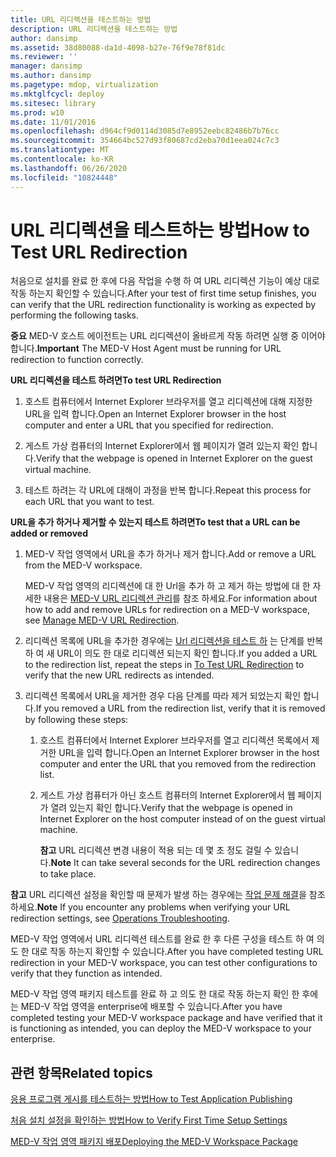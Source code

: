 ```yaml
---
title: URL 리디렉션을 테스트하는 방법
description: URL 리디렉션을 테스트하는 방법
author: dansimp
ms.assetid: 38d80088-da1d-4098-b27e-76f9e78f81dc
ms.reviewer: ''
manager: dansimp
ms.author: dansimp
ms.pagetype: mdop, virtualization
ms.mktglfcycl: deploy
ms.sitesec: library
ms.prod: w10
ms.date: 11/01/2016
ms.openlocfilehash: d964cf9d0114d3085d7e8952eebc82486b7b76cc
ms.sourcegitcommit: 354664bc527d93f80687cd2eba70d1eea024c7c3
ms.translationtype: MT
ms.contentlocale: ko-KR
ms.lasthandoff: 06/26/2020
ms.locfileid: "10824448"
---
```

# <span data-ttu-id="52277-103">URL 리디렉션을 테스트하는 방법</span><span class="sxs-lookup"><span data-stu-id="52277-103">How to Test URL Redirection</span></span>


<span data-ttu-id="52277-104">처음으로 설치를 완료 한 후에 다음 작업을 수행 하 여 URL 리디렉션 기능이 예상 대로 작동 하는지 확인할 수 있습니다.</span><span class="sxs-lookup"><span data-stu-id="52277-104">After your test of first time setup finishes, you can verify that the URL redirection functionality is working as expected by performing the following tasks.</span></span>

<span data-ttu-id="52277-105">**중요**  MED-V 호스트 에이전트는 URL 리디렉션이 올바르게 작동 하려면 실행 중 이어야 합니다.</span><span class="sxs-lookup"><span data-stu-id="52277-105">**Important** The MED-V Host Agent must be running for URL redirection to function correctly.</span></span>

<a href="" id="bkmk-urlredir"></a>**<span data-ttu-id="52277-106">URL 리디렉션을 테스트 하려면</span><span class="sxs-lookup"><span data-stu-id="52277-106">To test URL Redirection</span></span>**

1.  <span data-ttu-id="52277-107">호스트 컴퓨터에서 Internet Explorer 브라우저를 열고 리디렉션에 대해 지정한 URL을 입력 합니다.</span><span class="sxs-lookup"><span data-stu-id="52277-107">Open an Internet Explorer browser in the host computer and enter a URL that you specified for redirection.</span></span>

2.  <span data-ttu-id="52277-108">게스트 가상 컴퓨터의 Internet Explorer에서 웹 페이지가 열려 있는지 확인 합니다.</span><span class="sxs-lookup"><span data-stu-id="52277-108">Verify that the webpage is opened in Internet Explorer on the guest virtual machine.</span></span>

3.  <span data-ttu-id="52277-109">테스트 하려는 각 URL에 대해이 과정을 반복 합니다.</span><span class="sxs-lookup"><span data-stu-id="52277-109">Repeat this process for each URL that you want to test.</span></span>

**<span data-ttu-id="52277-110">URL을 추가 하거나 제거할 수 있는지 테스트 하려면</span><span class="sxs-lookup"><span data-stu-id="52277-110">To test that a URL can be added or removed</span></span>**

1.  <span data-ttu-id="52277-111">MED-V 작업 영역에서 URL을 추가 하거나 제거 합니다.</span><span class="sxs-lookup"><span data-stu-id="52277-111">Add or remove a URL from the MED-V workspace.</span></span>

    <span data-ttu-id="52277-112">MED-V 작업 영역의 리디렉션에 대 한 Url을 추가 하 고 제거 하는 방법에 대 한 자세한 내용은 [MED-V URL 리디렉션 관리](manage-med-v-url-redirection.md)를 참조 하세요.</span><span class="sxs-lookup"><span data-stu-id="52277-112">For information about how to add and remove URLs for redirection on a MED-V workspace, see [Manage MED-V URL Redirection](manage-med-v-url-redirection.md).</span></span>

2.  <span data-ttu-id="52277-113">리디렉션 목록에 URL을 추가한 경우에는 [Url 리디렉션을 테스트 하](#bkmk-urlredir) 는 단계를 반복 하 여 새 URL이 의도 한 대로 리디렉션 되는지 확인 합니다.</span><span class="sxs-lookup"><span data-stu-id="52277-113">If you added a URL to the redirection list, repeat the steps in [To Test URL Redirection](#bkmk-urlredir) to verify that the new URL redirects as intended.</span></span>

3.  <span data-ttu-id="52277-114">리디렉션 목록에서 URL을 제거한 경우 다음 단계를 따라 제거 되었는지 확인 합니다.</span><span class="sxs-lookup"><span data-stu-id="52277-114">If you removed a URL from the redirection list, verify that it is removed by following these steps:</span></span>

    1.  <span data-ttu-id="52277-115">호스트 컴퓨터에서 Internet Explorer 브라우저를 열고 리디렉션 목록에서 제거한 URL을 입력 합니다.</span><span class="sxs-lookup"><span data-stu-id="52277-115">Open an Internet Explorer browser in the host computer and enter the URL that you removed from the redirection list.</span></span>

    2.  <span data-ttu-id="52277-116">게스트 가상 컴퓨터가 아닌 호스트 컴퓨터의 Internet Explorer에서 웹 페이지가 열려 있는지 확인 합니다.</span><span class="sxs-lookup"><span data-stu-id="52277-116">Verify that the webpage is opened in Internet Explorer on the host computer instead of on the guest virtual machine.</span></span>

        <span data-ttu-id="52277-117">**참고**  URL 리디렉션 변경 내용이 적용 되는 데 몇 초 정도 걸릴 수 있습니다.</span><span class="sxs-lookup"><span data-stu-id="52277-117">**Note** It can take several seconds for the URL redirection changes to take place.</span></span>

<span data-ttu-id="52277-118">**참고**  URL 리디렉션 설정을 확인할 때 문제가 발생 하는 경우에는 [작업 문제 해결](operations-troubleshooting-medv2.md)을 참조 하세요.</span><span class="sxs-lookup"><span data-stu-id="52277-118">**Note** If you encounter any problems when verifying your URL redirection settings, see [Operations Troubleshooting](operations-troubleshooting-medv2.md).</span></span>

<span data-ttu-id="52277-119">MED-V 작업 영역에서 URL 리디렉션 테스트를 완료 한 후 다른 구성을 테스트 하 여 의도 한 대로 작동 하는지 확인할 수 있습니다.</span><span class="sxs-lookup"><span data-stu-id="52277-119">After you have completed testing URL redirection in your MED-V workspace, you can test other configurations to verify that they function as intended.</span></span>

<span data-ttu-id="52277-120">MED-V 작업 영역 패키지 테스트를 완료 하 고 의도 한 대로 작동 하는지 확인 한 후에는 MED-V 작업 영역을 enterprise에 배포할 수 있습니다.</span><span class="sxs-lookup"><span data-stu-id="52277-120">After you have completed testing your MED-V workspace package and have verified that it is functioning as intended, you can deploy the MED-V workspace to your enterprise.</span></span>

## <span data-ttu-id="52277-121">관련 항목</span><span class="sxs-lookup"><span data-stu-id="52277-121">Related topics</span></span>

[<span data-ttu-id="52277-122">응용 프로그램 게시를 테스트하는 방법</span><span class="sxs-lookup"><span data-stu-id="52277-122">How to Test Application Publishing</span></span>](how-to-test-application-publishing.md)

[<span data-ttu-id="52277-123">처음 설치 설정을 확인하는 방법</span><span class="sxs-lookup"><span data-stu-id="52277-123">How to Verify First Time Setup Settings</span></span>](how-to-verify-first-time-setup-settings.md)

[<span data-ttu-id="52277-124">MED-V 작업 영역 패키지 배포</span><span class="sxs-lookup"><span data-stu-id="52277-124">Deploying the MED-V Workspace Package</span></span>](deploying-the-med-v-workspace-package.md)

 

 






